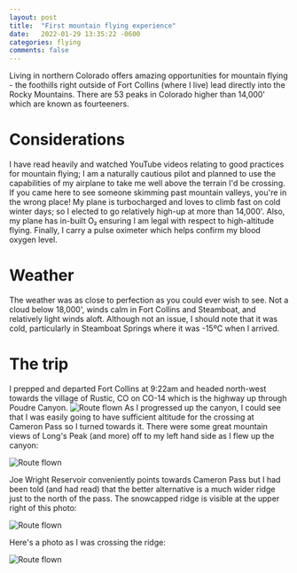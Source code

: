 ```yaml
---
layout: post
title:  "First mountain flying experience"
date:   2022-01-29 13:35:22 -0600
categories: flying
comments: false
---
```

Living in northern Colorado offers amazing opportunities for mountain flying - the foothills right outside of Fort Collins (where I live) lead directly into the Rocky Mountains. There are 53 peaks in Colorado higher than 14,000' which are known as fourteeners.

Considerations
===

I have read heavily and watched YouTube videos relating to good practices for mountain flying; I am a naturally cautious pilot and planned to use the capabilities of my airplane to take me well above the terrain I'd be crossing. If you came here to see someone skimming past mountain valleys, you're in the wrong place! My plane is turbocharged and loves to climb fast on cold winter days; so I elected to go relatively high-up at more than 14,000'. Also, my plane has in-built O₂ ensuring I am legal with respect to high-altitude flying. Finally, I carry a pulse oximeter which helps confirm my blood oxygen level.

Weather
===

The weather was as close to perfection as you could ever wish to see. Not a cloud below 18,000', winds calm in Fort Collins and Steamboat, and relatively light winds aloft. Although not an issue, I should note that it was cold, particularly in Steamboat Springs where it was -15ºC when I arrived.

The trip
===
I prepped and departed Fort Collins at 9:22am and headed north-west towards the village of Rustic, CO on CO-14 which is the highway up through Poudre Canyon.
![Route flown](/images/2022-01-29/fnl-sbs.png)
As I progressed up the canyon, I could see that I was easily going to have sufficient altitude for the crossing at Cameron Pass so I turned towards it. There were some great mountain views of Long's Peak (and more) off to my left hand side as I flew up the canyon:

![Route flown](/images/2022-01-29/poudre-canyon.jpg)

Joe Wright Reservoir conveniently points towards Cameron Pass but I had been told (and had read) that the better alternative is a much wider ridge just to the north of the pass. The snowcapped ridge is visible at the upper right of this photo:

![Route flown](/images/2022-01-29/reservoir.jpg)

Here's a photo as I was crossing the ridge:

![Route flown](/images/2022-01-29/ridge.jpg)
